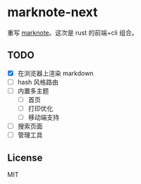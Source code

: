 # marknote-next

重写 [marknote](https://github.com/yuekcc/marknote)。这次是 rust 的前端+cli 组合。

## TODO

- [x] 在浏览器上渲染 markdown
- [ ] hash 风格路由
- [ ] 内置多主题
    - [ ] 首页
    - [ ] 打印优化
    - [ ] 移动端支持
- [ ] 搜索页面
- [ ] 管理工具

## License

MIT
